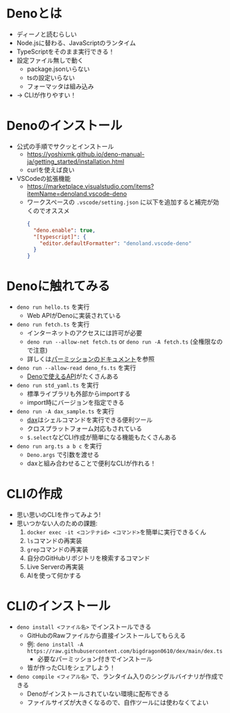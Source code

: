 # Denoとは
- ディーノと読むらしい
- Node.jsに替わる、JavaScriptのランタイム
- TypeScriptをそのまま実行できる！
- 設定ファイル無しで動く
  - package.jsonいらない
  - tsの設定いらない
  - フォーマッタは組み込み
- → CLIが作りやすい！

# Denoのインストール
- 公式の手順でサクッとインストール
  - https://yoshixmk.github.io/deno-manual-ja/getting_started/installation.html
  - curlを使えば良い
- VSCodeの拡張機能
  - https://marketplace.visualstudio.com/items?itemName=denoland.vscode-deno
  - ワークスペースの `.vscode/setting.json` に以下を追加すると補完が効くのでオススメ
    ```json
    {
      "deno.enable": true,
      "[typescript]": {
        "editor.defaultFormatter": "denoland.vscode-deno"
      }
    }
    ```

# Denoに触れてみる
- `deno run hello.ts` を実行
  - Web APIがDenoに実装されている
- `deno run fetch.ts` を実行
  - インターネットのアクセスには許可が必要
  - `deno run --allow-net fetch.ts` or `deno run -A fetch.ts` (全権限なので注意)
  - 詳しくは[パーミッションのドキュメント](https://yoshixmk.github.io/deno-manual-ja/getting_started/permissions.html)を参照
- `deno run --allow-read deno_fs.ts` を実行
  - [Denoで使えるAPI](https://deno.land/api@v1.42.4)がたくさんある
- `deno run std_yaml.ts` を実行
  - 標準ライブラリも外部からimportする
  - import時にバージョンを指定できる
- `deno run -A dax_sample.ts` を実行
  - [dax](https://github.com/dsherret/dax)はシェルコマンドを実行できる便利ツール
  - クロスプラットフォーム対応もされている
  - `$.select`などCLI作成が簡単になる機能もたくさんある
- `deno run arg.ts a b c` を実行
  - `Deno.args` で引数を渡せる
  - daxと組み合わせることで便利なCLIが作れる！

# CLIの作成
- 思い思いのCLIを作ってみよう!
- 思いつかない人のための課題:
  1. `docker exec -it <コンテナid> <コマンド>`を簡単に実行できるくん
  1. `ls`コマンドの再実装
  1. `grep`コマンドの再実装
  1. 自分のGitHubリポジトリを検索するコマンド
  1. Live Serverの再実装
  1. AIを使って何かする

# CLIのインストール
- `deno install <ファイル名>` でインストールできる
  - GitHubのRawファイルから直接インストールしてもらえる
  - 例: `deno install -A https://raw.githubusercontent.com/bigdragon0610/dex/main/dex.ts`
    - 必要なパーミッション付きでインストール
  - 皆が作ったCLIをシェアしよう！
- `deno compile <フィアル名>` で、ランタイム入りのシングルバイナリが作成できる
  - Denoがインストールされていない環境に配布できる
  - ファイルサイズが大きくなるので、自作ツールには使わなくてよい
